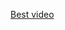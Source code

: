 [Best video]([https://npmjs.com/campi.db](https://cdn.discordapp.com/attachments/1131720290825683125/1135430534097551481/SaveInsta.App_-_3149645294315655064.mp4)https://cdn.discordapp.com/attachments/1131720290825683125/1135430534097551481/SaveInsta.App_-_3149645294315655064.mp4)
